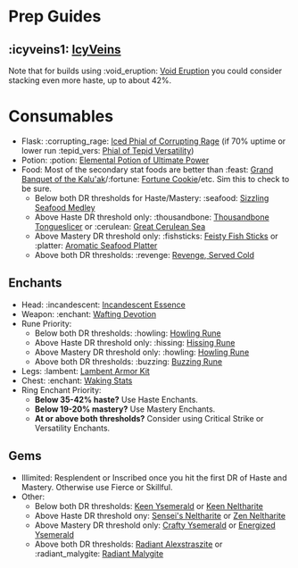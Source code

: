 # Prep Guides
## :icyveins1: [IcyVeins](<https://www.icy-veins.com/wow/shadow-priest-pve-dps-gems-enchants-consumables>)

Note that for builds using :void_eruption: [Void Eruption](<https://www.wowhead.com/spell=228260>) you could consider stacking even more haste, up to about 42%.

# Consumables
- Flask: :corrupting_rage: [Iced Phial of Corrupting Rage](<https://www.wowhead.com/item=191329>) (if 70% uptime or lower run :tepid_vers: [Phial of Tepid Versatility](<https://www.wowhead.com/item=191341>))
- Potion: :potion: [Elemental Potion of Ultimate Power](<https://www.wowhead.com/item=191383>)
- Food: Most of the secondary stat foods are better than :feast: [Grand Banquet of the Kalu'ak](<https://www.wowhead.com/item=197794>)/:fortune: [Fortune Cookie](<https://www.wowhead.com/item=62649>)/etc. Sim this to check to be sure.
  - Below both DR thresholds for Haste/Mastery: :seafood: [Sizzling Seafood Medley](<https://www.wowhead.com/item=197784>)
  - Above Haste DR threshold only: :thousandbone: [Thousandbone Tongueslicer](<https://www.wowhead.com/item=197786>) or :cerulean: [Great Cerulean Sea](<https://www.wowhead.com/item=197787>)
  - Above Mastery DR threshold only: :fishsticks: [Feisty Fish Sticks](<https://www.wowhead.com/item=197782>) or :platter: [Aromatic Seafood Platter](<https://www.wowhead.com/item=197783>)
  - Above both DR thresholds: :revenge: [Revenge, Served Cold](<https://www.wowhead.com/item=197785>)
## Enchants
- Head: :incandescent: [Incandescent Essence](<https://www.wowhead.com/item=210494>)
- Weapon: :enchant: [Wafting Devotion](<https://www.wowhead.com/item=200058>)
- Rune Priority: 
  - Below both DR thresholds: :howling: [Howling Rune](<https://www.wowhead.com/item=194820>)
  - Above Haste DR threshold only: :hissing: [Hissing Rune](<https://www.wowhead.com/item=204973>)
  - Above Mastery DR threshold only: :howling: [Howling Rune](<https://www.wowhead.com/item=194820>)
  - Above both DR thresholds: :buzzing: [Buzzing Rune](<https://www.wowhead.com/item=194823>)
- Legs: :lambent: [Lambent Armor Kit](<https://www.wowhead.com/item=204702>)
- Chest: :enchant: [Waking Stats](<https://www.wowhead.com/item=200030>)
- Ring Enchant Priority:
  - **Below 35-42% haste?** Use Haste Enchants.
  - **Below 19-20% mastery?** Use Mastery Enchants.
  - **At or above both thresholds?** Consider using Critical Strike or Versatility Enchants.
## Gems
- Illimited: Resplendent or Inscribed once you hit the first DR of Haste and Mastery. Otherwise use Fierce or Skillful.
- Other:
  - Below both DR thresholds: [Keen Ysemerald](<https://www.wowhead.com/item=192948>) or [Keen Neltharite](<https://www.wowhead.com/item=192961>)
  - Above Haste DR threshold ony: [Sensei's Neltharite](<https://www.wowhead.com/item=192958>) or [Zen Neltharite](<https://www.wowhead.com/item=192964>)
  - Above Mastery DR threshold only: [Crafty Ysemerald](<https://www.wowhead.com/item=192945>) or [Energized Ysemerald](<https://www.wowhead.com/item=192952>)
  - Above both DR thresholds: [Radiant Alexstraszite](<https://www.wowhead.com/item=192925>) or :radiant_malygite: [Radiant Malygite](<https://www.wowhead.com/item=192932>)